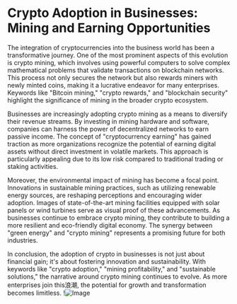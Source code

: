 # Crypto Adoption in Businesses: Mining and Earning Opportunities

The integration of cryptocurrencies into the business world has been a transformative journey. One of the most prominent aspects of this evolution is crypto mining, which involves using powerful computers to solve complex mathematical problems that validate transactions on blockchain networks. This process not only secures the network but also rewards miners with newly minted coins, making it a lucrative endeavor for many enterprises. Keywords like "Bitcoin mining," "crypto rewards," and "blockchain security" highlight the significance of mining in the broader crypto ecosystem.

Businesses are increasingly adopting crypto mining as a means to diversify their revenue streams. By investing in mining hardware and software, companies can harness the power of decentralized networks to earn passive income. The concept of "cryptocurrency earning" has gained traction as more organizations recognize the potential of earning digital assets without direct investment in volatile markets. This approach is particularly appealing due to its low risk compared to traditional trading or staking activities.

Moreover, the environmental impact of mining has become a focal point. Innovations in sustainable mining practices, such as utilizing renewable energy sources, are reshaping perceptions and encouraging wider adoption. Images of state-of-the-art mining facilities equipped with solar panels or wind turbines serve as visual proof of these advancements. As businesses continue to embrace crypto mining, they contribute to building a more resilient and eco-friendly digital economy. The synergy between "green energy" and "crypto mining" represents a promising future for both industries.

In conclusion, the adoption of crypto in businesses is not just about financial gain; it's about fostering innovation and sustainability. With keywords like "crypto adoption," "mining profitability," and "sustainable solutions," the narrative around crypto mining continues to evolve. As more enterprises join this浪潮, the potential for growth and transformation becomes limitless. !![Image](https://github.com/user-attachments/assets/590b50a7-4459-4e76-8a31-559aed223621)